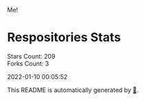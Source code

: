 Me!

# Respositories Stats
Stars Count: 209  
Forks Count: 3

2022-01-10 00:05:52  

This README is automatically generated by [🐰](https://github.com/rnitta/rnitta).
